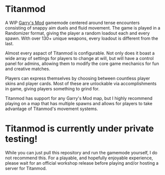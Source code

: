 # Titanmod

A WIP [Garry's Mod](https://store.steampowered.com/app/4000/Garrys_Mod/) gamemode centered around tense encounters consisting of snappy aim duels and fluid movement. The game is played in a Randomizer format, giving the player a random loadout each and every spawn. With over 130+ unique weapons, every loadout is different from the last.

Almost every aspact of Titanmod is configurable. Not only does it boast a wide array of settings for players to change at will, but will have a control panel for admins, allowing them to modify the core game mechanics for fun and creative matches.

Players can express themselves by choosing between countless player skins and player cards. Most of these are unlockable via accomplishments in game, giving players something to grind for.

Titanmod has support for any Garry's Mod map, but I highly recommend playing on a map that has multiple spawns and allows for players to take advantage of Titanmod's movement systems.

# Titanmod is currently under private testing!
While you can just pull this repository and run the gamemode yourself, I do not recommend this. For a playable, and hopefully enjoyable experience, please wait for an official workshop release before playing and/or hosting a server for Titanmod.